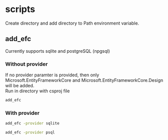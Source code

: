 # scripts

Create directory and add directory to Path environment variable. <br>

## add_efc
Currently supports sqlite and postgreSQL (npgsql)

### Without provider

If no provider paramter is provided, then only Microsoft.EntityFrameworkCore and Microsoft.EntityFrameworkCore.Design will be added. <br>
Run in directory with csproj file

```sh
add_efc
```

### With provider

```sh
add_efc -provider sqlite
```

```sh
add_efc -provider psql
```
